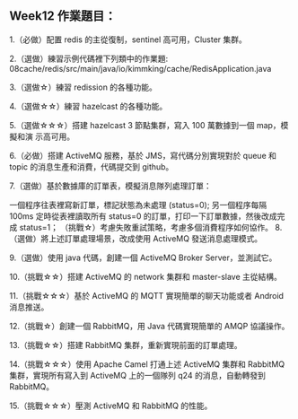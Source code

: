 ## Week12 作業題目：

1.（必做）配置 redis 的主從復制，sentinel 高可用，Cluster 集群。

2.（選做）練習示例代碼裡下列類中的作業題:
08cache/redis/src/main/java/io/kimmking/cache/RedisApplication.java

3.（選做☆）練習 redission 的各種功能。

4.（選做☆☆）練習 hazelcast 的各種功能。

5.（選做☆☆☆）搭建 hazelcast 3 節點集群，寫入 100 萬數據到一個 map，模擬和演 示高可用。

6.（必做）搭建 ActiveMQ 服務，基於 JMS，寫代碼分別實現對於 queue 和 topic 的消息生產和消費，代碼提交到 github。

7.（選做）基於數據庫的訂單表，模擬消息隊列處理訂單：

一個程序往表裡寫新訂單，標記狀態為未處理 (status=0);
另一個程序每隔 100ms 定時從表裡讀取所有 status=0 的訂單，打印一下訂單數據，然後改成完成 status=1；
（挑戰☆）考慮失敗重試策略，考慮多個消費程序如何協作。
8.（選做）將上述訂單處理場景，改成使用 ActiveMQ 發送消息處理模式。

9.（選做）使用 java 代碼，創建一個 ActiveMQ Broker Server，並測試它。

10.（挑戰☆☆）搭建 ActiveMQ 的 network 集群和 master-slave 主從結構。

11.（挑戰☆☆☆）基於 ActiveMQ 的 MQTT 實現簡單的聊天功能或者 Android 消息推送。

12.（挑戰☆）創建一個 RabbitMQ，用 Java 代碼實現簡單的 AMQP 協議操作。

13.（挑戰☆☆）搭建 RabbitMQ 集群，重新實現前面的訂單處理。

14.（挑戰☆☆☆）使用 Apache Camel 打通上述 ActiveMQ 集群和 RabbitMQ 集群，實現所有寫入到 ActiveMQ 上的一個隊列 q24 的消息，自動轉發到 RabbitMQ。

15.（挑戰☆☆☆）壓測 ActiveMQ 和 RabbitMQ 的性能。